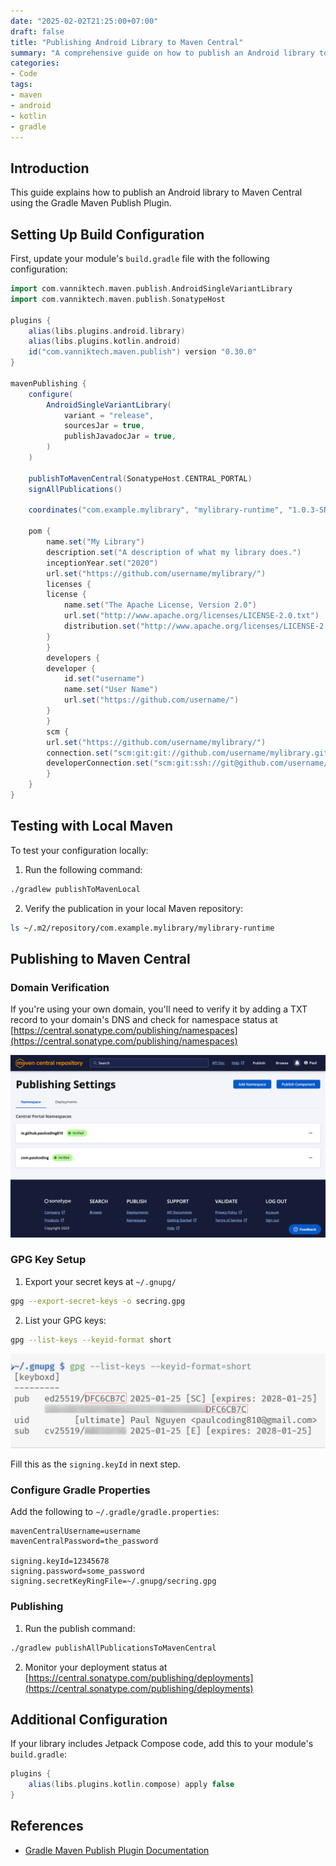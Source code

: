 ```yaml
---
date: "2025-02-02T21:25:00+07:00"
draft: false
title: "Publishing Android Library to Maven Central"
summary: "A comprehensive guide on how to publish an Android library to Maven Central"
categories:
- Code
tags:
- maven
- android
- kotlin
- gradle
---
```


## Introduction

This guide explains how to publish an Android library to Maven Central using the Gradle Maven Publish Plugin.

## Setting Up Build Configuration

First, update your module's `build.gradle` file with the following configuration:

```gradle
import com.vanniktech.maven.publish.AndroidSingleVariantLibrary
import com.vanniktech.maven.publish.SonatypeHost

plugins {
    alias(libs.plugins.android.library)
    alias(libs.plugins.kotlin.android)
    id("com.vanniktech.maven.publish") version "0.30.0"
}

mavenPublishing {
    configure(
        AndroidSingleVariantLibrary(
            variant = "release",
            sourcesJar = true,
            publishJavadocJar = true,
        )
    )

    publishToMavenCentral(SonatypeHost.CENTRAL_PORTAL)
    signAllPublications()

    coordinates("com.example.mylibrary", "mylibrary-runtime", "1.0.3-SNAPSHOT")

    pom {
        name.set("My Library")
        description.set("A description of what my library does.")
        inceptionYear.set("2020")
        url.set("https://github.com/username/mylibrary/")
        licenses {
        license {
            name.set("The Apache License, Version 2.0")
            url.set("http://www.apache.org/licenses/LICENSE-2.0.txt")
            distribution.set("http://www.apache.org/licenses/LICENSE-2.0.txt")
        }
        }
        developers {
        developer {
            id.set("username")
            name.set("User Name")
            url.set("https://github.com/username/")
        }
        }
        scm {
        url.set("https://github.com/username/mylibrary/")
        connection.set("scm:git:git://github.com/username/mylibrary.git")
        developerConnection.set("scm:git:ssh://git@github.com/username/mylibrary.git")
        }
    }
}
```

## Testing with Local Maven

To test your configuration locally:

1. Run the following command:

```bash
./gradlew publishToMavenLocal
```

2. Verify the publication in your local Maven repository:

```bash
ls ~/.m2/repository/com.example.mylibrary/mylibrary-runtime
```

## Publishing to Maven Central

### Domain Verification

If you're using your own domain, you'll need to verify it by adding a TXT record to your domain's DNS and check for namespace status at [https://central.sonatype.com/publishing/namespaces](https://central.sonatype.com/publishing/namespaces)

![Maven Central Domain Verification](./maven-central-verified.png)

### GPG Key Setup

1. Export your secret keys at `~/.gnupg/`

```bash
gpg --export-secret-keys -o secring.gpg
```

2. List your GPG keys:

```bash
gpg --list-keys --keyid-format short
```

![GPG Keys List](./gpg-keys-list.png)

Fill this as the `signing.keyId` in next step.

### Configure Gradle Properties

Add the following to `~/.gradle/gradle.properties`:

```properties
mavenCentralUsername=username
mavenCentralPassword=the_password

signing.keyId=12345678
signing.password=some_password
signing.secretKeyRingFile=~/.gnupg/secring.gpg
```

### Publishing

1. Run the publish command:

```bash
./gradlew publishAllPublicationsToMavenCentral
```

2. Monitor your deployment status at [https://central.sonatype.com/publishing/deployments](https://central.sonatype.com/publishing/deployments)

## Additional Configuration

If your library includes Jetpack Compose code, add this to your module's `build.gradle`:

```gradle
plugins {
    alias(libs.plugins.kotlin.compose) apply false
}
```

## References

- [Gradle Maven Publish Plugin Documentation](https://vanniktech.github.io/gradle-maven-publish-plugin/central/)
